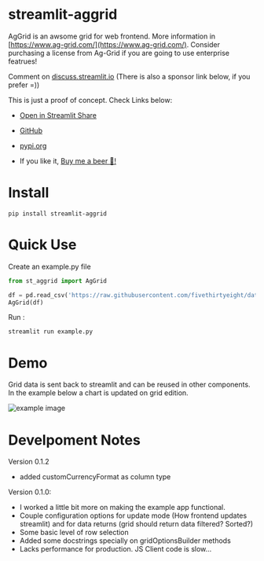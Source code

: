 # streamlit-aggrid

AgGrid is an awsome grid for web frontend. More information in [https://www.ag-grid.com/](https://www.ag-grid.com/). Consider purchasing a license from Ag-Grid if you are going to use enterprise featrues!

Comment on [discuss.streamlit.io](https://discuss.streamlit.io/t/ag-grid-component-with-input-support/) (There is also a sponsor link below, if you prefer =))

This is just a proof of concept. Check Links below:

* [Open in Streamlit Share](https://share.streamlit.io/pablocfonseca/streamlit-aggrid/main/example.py)

* [GitHub](https://github.com/PablocFonseca/streamlit-aggrid])

* [pypi.org](https://test.pypi.org/project/streamlit-aggrid/)

* If you like it, [Buy me a beer 🍺!](https://www.paypal.com/donate?hosted_button_id=8HGLA4JZBYFPQ)


# Install
```
pip install streamlit-aggrid

```

# Quick Use
Create an example.py file
```python
from st_aggrid import AgGrid

df = pd.read_csv('https://raw.githubusercontent.com/fivethirtyeight/data/master/airline-safety/airline-safety.csv')
AgGrid(df)
```
Run :
```shell
streamlit run example.py
```

# Demo
Grid data is sent back to streamlit and can be reused in other components. In the example below a chart is updated on grid edition.

![example image](https://github.com/PablocFonseca/streamlit-aggrid/raw/main/group_selection_example.gif)

# Develpoment Notes
Version 0.1.2
* added customCurrencyFormat as column type

 Version 0.1.0:
* I worked a little bit more on making the example app functional.
* Couple configuration options for update mode (How frontend updates streamlit) and for data returns (grid should return data filtered? Sorted?)
* Some basic level of row selection
* Added some docstrings specially on gridOptionsBuilder methods
* Lacks performance for production. JS Client code is slow...
